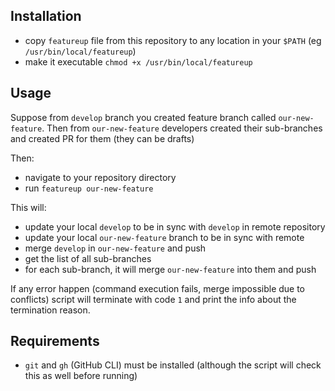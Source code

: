 ## Installation

- copy `featureup` file from this repository to any location in your `$PATH` (eg `/usr/bin/local/featureup`)
- make it executable `chmod +x /usr/bin/local/featureup`

## Usage

Suppose from `develop` branch you created feature branch called `our-new-feature`.
Then from `our-new-feature` developers created their sub-branches and created PR for them (they can be drafts)

Then:
- navigate to your repository directory
- run `featureup our-new-feature`

This will:
- update your local `develop` to be in sync with `develop` in remote repository
- update your local `our-new-feature` branch to be in sync with remote
- merge `develop` in `our-new-feature` and push
- get the list of all sub-branches
- for each sub-branch, it will merge `our-new-feature` into them and push

If any error happen (command execution fails, merge impossible due to conflicts) script will terminate with code `1` and print the info about the termination reason.


## Requirements
- `git` and `gh` (GitHub CLI) must be installed (although the script will check this as well before running)
